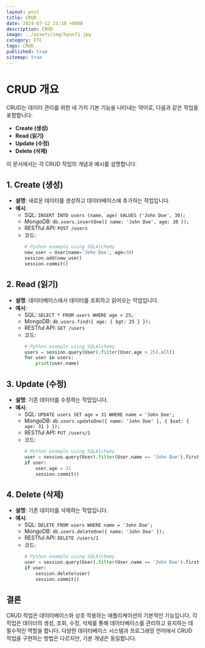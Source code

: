 ```yaml
---
layout: post
title: CRUD
date: 2024-07-12 21:10 +0900
description: CRUD
image: ../assets/img/hyun71.jpg
category: ETC
tags: CRUD
published: true
sitemap: true
---
```



# CRUD 개요

CRUD는 데이터 관리를 위한 네 가지 기본 기능을 나타내는 약어로, 다음과 같은 작업을 포함합니다:

- **Create (생성)**
- **Read (읽기)**
- **Update (수정)**
- **Delete (삭제)**

이 문서에서는 각 CRUD 작업의 개념과 예시를 설명합니다.

## 1. Create (생성)

- **설명**: 새로운 데이터를 생성하고 데이터베이스에 추가하는 작업입니다.
- **예시**:
    - SQL: `INSERT INTO users (name, age) VALUES ('John Doe', 30);`
    - MongoDB: `db.users.insertOne({ name: 'John Doe', age: 30 });`
    - RESTful API: `POST /users`
    - 코드:
        ```python
        # Python example using SQLAlchemy
        new_user = User(name='John Doe', age=30)
        session.add(new_user)
        session.commit()
        ```

## 2. Read (읽기)

- **설명**: 데이터베이스에서 데이터를 조회하고 읽어오는 작업입니다.
- **예시**:
    - SQL: `SELECT * FROM users WHERE age > 25;`
    - MongoDB: `db.users.find({ age: { $gt: 25 } });`
    - RESTful API: `GET /users`
    - 코드:
        ```python
        # Python example using SQLAlchemy
        users = session.query(User).filter(User.age > 25).all()
        for user in users:
            print(user.name)
        ```

## 3. Update (수정)

- **설명**: 기존 데이터를 수정하는 작업입니다.
- **예시**:
    - SQL: `UPDATE users SET age = 31 WHERE name = 'John Doe';`
    - MongoDB: `db.users.updateOne({ name: 'John Doe' }, { $set: { age: 31 } });`
    - RESTful API: `PUT /users/1`
    - 코드:
        ```python
        # Python example using SQLAlchemy
        user = session.query(User).filter(User.name == 'John Doe').first()
        if user:
            user.age = 31
            session.commit()
        ```

## 4. Delete (삭제)

- **설명**: 기존 데이터를 삭제하는 작업입니다.
- **예시**:
    - SQL: `DELETE FROM users WHERE name = 'John Doe';`
    - MongoDB: `db.users.deleteOne({ name: 'John Doe' });`
    - RESTful API: `DELETE /users/1`
    - 코드:
        ```python
        # Python example using SQLAlchemy
        user = session.query(User).filter(User.name == 'John Doe').first()
        if user:
            session.delete(user)
            session.commit()
        ```

## 결론

CRUD 작업은 데이터베이스와 상호 작용하는 애플리케이션의 기본적인 기능입니다. 각 작업은 데이터의 생성, 조회, 수정, 삭제를 통해 데이터베이스를 관리하고 유지하는 데 필수적인 역할을 합니다. 다양한 데이터베이스 시스템과 프로그래밍 언어에서 CRUD 작업을 구현하는 방법은 다르지만, 기본 개념은 동일합니다.
